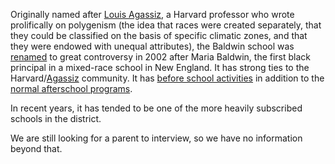 Originally named after [Louis Agassiz](https://en.wikipedia.org/wiki/Louis_Agassiz), a Harvard professor who wrote prolifically on polygenism (the idea that races were created separately, that they could be classified on the basis of specific climatic zones, and that they were endowed with unequal attributes), the Baldwin school was [renamed](http://www.thecrimson.com/article/2002/5/22/committee-renames-local-agassiz-school-the/) to great controversy in 2002 after Maria Baldwin, the first black principal in a mixed-race school in New England. It has strong ties to the Harvard/[Agassiz](http://agassiz.org/) community. It has [before school activities](http://baldwin.cpsd.us/activities/before_school_clubs) in addition to the [normal afterschool programs](http://agassiz.org/childrens-programs/). 

In recent years, it has tended to be one of the more heavily subscribed schools in the district.

We are still looking for a parent to interview, so we have no information beyond that.